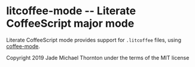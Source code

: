 # litcoffee-mode -- Literate CoffeeScript major mode

Literate CoffeeScript mode provides support for `.litcoffee` files, using
[coffee-mode](https://gitlab.com/thornjad/coffee-mode).

Copyright 2019 Jade Michael Thornton under the terms of the MIT license
